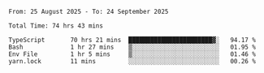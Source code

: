 <!--START_SECTION:waka-->

```abap
From: 25 August 2025 - To: 24 September 2025

Total Time: 74 hrs 43 mins

TypeScript       70 hrs 21 mins  ███████████████████████▓░   94.17 %
Bash             1 hr 27 mins    ▒░░░░░░░░░░░░░░░░░░░░░░░░   01.95 %
Env File         1 hr 5 mins     ▒░░░░░░░░░░░░░░░░░░░░░░░░   01.46 %
yarn.lock        11 mins         ░░░░░░░░░░░░░░░░░░░░░░░░░   00.26 %
```

<!--END_SECTION:waka-->
